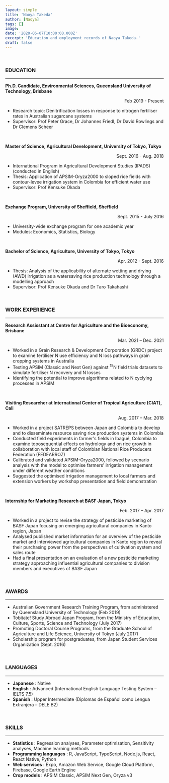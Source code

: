 ```yaml
---
layout: simple
title: 'Naoya Takeda'
author: [Naoya]
tags: []
image:
date: '2020-06-07T10:00:00.000Z'
excerpt: 'Education and employment records of Naoya Takeda.'
draft: false
---
```


<br>

### EDUCATION

---

**Ph.D. Candidate, Environmental Sciences, Queensland University of Technology, Brisbane**

<div style="text-align: right;">Feb 2019 - Present</div>

- Research topic: Denitrification losses in response to nitrogen fertiliser rates in Australian sugarcane systems
- Supervisor: Prof Peter Grace, Dr Johannes Friedl, Dr David Rowlings and Dr Clemens Scheer

<br>

**Master of Science, Agricultural Development, University of Tokyo, Tokyo**

<div style="text-align: right;">Sept. 2016 - Aug. 2018 </div>

- International Program in Agricultural Development Studies (IPADS) (conducted in English)
- Thesis: Application of APSIM-Oryza2000 to sloped rice fields with contour-levee irrigation system in Colombia for efficient water use
- Supervisor: Prof Kensuke Okada

<br>

**Exchange Program, University of Sheffield, Sheffield**

<div style="text-align: right;">Sept. 2015 - July 2016</div>

- University-wide exchange program for one academic year
- Modules: Economics, Statistics, Biology

<br>

**Bachelor of Science, Agriculture, University of Tokyo, Tokyo**

<div style="text-align: right;">Apr. 2012 - Sept. 2016</div>

- Thesis: Analysis of the applicability of alternate wetting and drying (AWD) irrigation as a watersaving rice production technology through a modelling approach
- Supervisor: Prof Kensuke Okada and Dr Taro Takahashi

<br>

### WORK EXPERIENCE

---

**Research Assisstant at Centre for Agriculture and the Bioeconomy, Brisbane**

<div style="text-align: right;">Mar. 2021 – Dec. 2021</div>

- Worked in a Grain Research & Development Corporation (GRDC) project to examine fertiliser N use efficiency and N loss pathways in grain cropping systems in Australia
- Testing APSIM (Classic and Next Gen) against <sup>15</sup>N field trials datasets to simulate fertiliser N recovery and N losses
- Identifying the potential to improve algorithms related to N cyclying processes in APSIM

<br>

**Visiting Researcher at International Center of Tropical Agriculture (CIAT), Cali**

<div style="text-align: right;">Aug. 2017 – Mar. 2018</div>

- Worked in a project SATREPS between Japan and Colombia to develop and to disseminate resource saving rice production systems in Colombia
- Conducted field experiments in farmer's fields in Ibagué, Colombia to examine toposequential effects on hydrology and on rice growth in collaboration with local staff of Colombian National Rice Producers Federation (FEDEARROZ)
- Calibrated and validated APSIM-Oryza2000, followed by scenario analysis with the model to optimise farmers' irrigation management under different weather conditions
- Suggested the optimised irrigation management to local farmers and extension workers by workshop presentation and field demonstration

<br>

**Internship for Marketing Research at BASF Japan, Tokyo**

<div style="text-align: right;">Feb. 2017 – Apr. 2017</div>

- Worked in a project to revise the strategy of pesticide marketing of BASF Japan focusing on emerging agricultural companies in Kanto region, Japan
- Analysed published market information for an overview of the pesticide market and interviewed agricultural companies in Kanto region to reveal their purchasing power from the perspectives of cultivation system and sales route
- Had a final presentation on an evaluation of a new pesticide marketing strategy approaching influential agricultural companies to division members and executives of BASF Japan

<br>

### AWARDS

---

- Australian Government Research Training Program, from administered by Queensland University of Technology (Feb 2019)
- Tobitate! Study Abroad Japan Program, from the Ministry of Education, Culture, Sports, Science and Technology (July 2017)
- Promoting Doctoral Course Programs, from the Graduate School of Agriculture and Life Science, University of Tokyo (July 2017)
- Scholarship program for postgraduates, from Japan Student Services Organization
  (Sept. 2016)

<br>

### LANGUAGES

---

- **Japanese** : Native
- **English** : Advanced (International English Language Testing System – IELTS 7.5)
- **Spanish** : Upper Intermediate (Diplomas de Español como Lengua Extranjera – DELE B2)

<br>

### SKILLS

---

- **Statistics** : Regression analyses, Parameter optimisation, Sensitivity analyses, Machine learning methods
- **Programming languages** : R, JavaScript, TypeScript, Node.js, React, React Native, Python
- **Web services** : Expo, Amazon Web Service, Google Cloud Platform, Firebase, Google Earth Engine
- **Crop models** : APSIM Classic, APSIM Next Gen, Oryza v3

<br>
